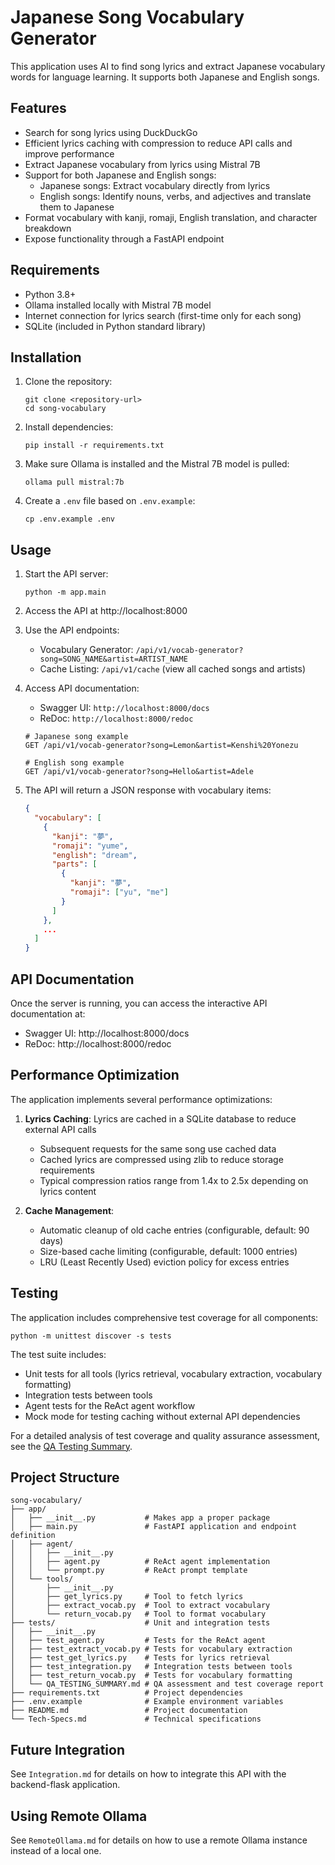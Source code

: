 # Japanese Song Vocabulary Generator

This application uses AI to find song lyrics and extract Japanese vocabulary words for language learning. It supports both Japanese and English songs.

## Features

- Search for song lyrics using DuckDuckGo
- Efficient lyrics caching with compression to reduce API calls and improve performance
- Extract Japanese vocabulary from lyrics using Mistral 7B
- Support for both Japanese and English songs:
  - Japanese songs: Extract vocabulary directly from lyrics
  - English songs: Identify nouns, verbs, and adjectives and translate them to Japanese
- Format vocabulary with kanji, romaji, English translation, and character breakdown
- Expose functionality through a FastAPI endpoint

## Requirements

- Python 3.8+
- Ollama installed locally with Mistral 7B model
- Internet connection for lyrics search (first-time only for each song)
- SQLite (included in Python standard library)

## Installation

1. Clone the repository:
   ```
   git clone <repository-url>
   cd song-vocabulary
   ```

2. Install dependencies:
   ```
   pip install -r requirements.txt
   ```

3. Make sure Ollama is installed and the Mistral 7B model is pulled:
   ```
   ollama pull mistral:7b
   ```

4. Create a `.env` file based on `.env.example`:
   ```
   cp .env.example .env
   ```

## Usage

1. Start the API server:
   ```
   python -m app.main
   ```

2. Access the API at http://localhost:8000

3. Use the API endpoints:
   - Vocabulary Generator: `/api/v1/vocab-generator?song=SONG_NAME&artist=ARTIST_NAME`
   - Cache Listing: `/api/v1/cache` (view all cached songs and artists)

4. Access API documentation:
   - Swagger UI: `http://localhost:8000/docs`
   - ReDoc: `http://localhost:8000/redoc`
   ```
   # Japanese song example
   GET /api/v1/vocab-generator?song=Lemon&artist=Kenshi%20Yonezu
   
   # English song example
   GET /api/v1/vocab-generator?song=Hello&artist=Adele
   ```

4. The API will return a JSON response with vocabulary items:
   ```json
   {
     "vocabulary": [
       {
         "kanji": "夢",
         "romaji": "yume",
         "english": "dream",
         "parts": [
           {
             "kanji": "夢",
             "romaji": ["yu", "me"]
           }
         ]
       },
       ...
     ]
   }
   ```

## API Documentation

Once the server is running, you can access the interactive API documentation at:
- Swagger UI: http://localhost:8000/docs
- ReDoc: http://localhost:8000/redoc

## Performance Optimization

The application implements several performance optimizations:

1. **Lyrics Caching**: Lyrics are cached in a SQLite database to reduce external API calls
   - Subsequent requests for the same song use cached data
   - Cached lyrics are compressed using zlib to reduce storage requirements
   - Typical compression ratios range from 1.4x to 2.5x depending on lyrics content

2. **Cache Management**:
   - Automatic cleanup of old cache entries (configurable, default: 90 days)
   - Size-based cache limiting (configurable, default: 1000 entries)
   - LRU (Least Recently Used) eviction policy for excess entries

## Testing

The application includes comprehensive test coverage for all components:

```
python -m unittest discover -s tests
```

The test suite includes:
- Unit tests for all tools (lyrics retrieval, vocabulary extraction, vocabulary formatting)
- Integration tests between tools
- Agent tests for the ReAct agent workflow
- Mock mode for testing caching without external API dependencies

For a detailed analysis of test coverage and quality assurance assessment, see the [QA Testing Summary](tests/QA_TESTING_SUMMARY.md).

## Project Structure

```
song-vocabulary/
├── app/
│   ├── __init__.py           # Makes app a proper package
│   ├── main.py               # FastAPI application and endpoint definition
│   ├── agent/
│   │   ├── __init__.py
│   │   ├── agent.py          # ReAct agent implementation
│   │   └── prompt.py         # ReAct prompt template
│   └── tools/
│       ├── __init__.py
│       ├── get_lyrics.py     # Tool to fetch lyrics
│       ├── extract_vocab.py  # Tool to extract vocabulary
│       └── return_vocab.py   # Tool to format vocabulary
├── tests/                    # Unit and integration tests
│   ├── __init__.py
│   ├── test_agent.py         # Tests for the ReAct agent
│   ├── test_extract_vocab.py # Tests for vocabulary extraction
│   ├── test_get_lyrics.py    # Tests for lyrics retrieval
│   ├── test_integration.py   # Integration tests between tools
│   ├── test_return_vocab.py  # Tests for vocabulary formatting
│   └── QA_TESTING_SUMMARY.md # QA assessment and test coverage report
├── requirements.txt          # Project dependencies
├── .env.example              # Example environment variables
├── README.md                 # Project documentation
└── Tech-Specs.md             # Technical specifications
```

## Future Integration

See `Integration.md` for details on how to integrate this API with the backend-flask application.

## Using Remote Ollama

See `RemoteOllama.md` for details on how to use a remote Ollama instance instead of a local one.
